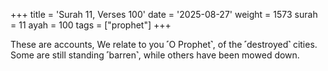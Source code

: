 +++
title = 'Surah 11, Verses 100'
date = '2025-08-27'
weight = 1573
surah = 11
ayah = 100
tags = ["prophet"]
+++

These are accounts, We relate to you ˹O Prophet˺, of the ˹destroyed˺ cities. Some are still standing ˹barren˺, while others have been mowed down.